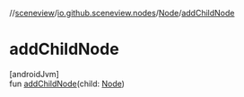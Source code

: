 //[sceneview](../../../index.md)/[io.github.sceneview.nodes](../index.md)/[Node](index.md)/[addChildNode](add-child-node.md)

# addChildNode

[androidJvm]\
fun [addChildNode](add-child-node.md)(child: [Node](index.md))
